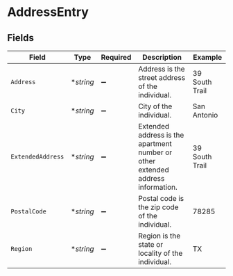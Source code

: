 # AddressEntry


## Fields

| Field                                                                           | Type                                                                            | Required                                                                        | Description                                                                     | Example                                                                         |
| ------------------------------------------------------------------------------- | ------------------------------------------------------------------------------- | ------------------------------------------------------------------------------- | ------------------------------------------------------------------------------- | ------------------------------------------------------------------------------- |
| `Address`                                                                       | **string*                                                                       | :heavy_minus_sign:                                                              | Address is the street address of the individual.                                | 39 South Trail                                                                  |
| `City`                                                                          | **string*                                                                       | :heavy_minus_sign:                                                              | City of the individual.                                                         | San Antonio                                                                     |
| `ExtendedAddress`                                                               | **string*                                                                       | :heavy_minus_sign:                                                              | Extended address is the apartment number or other extended address information. | 39 South Trail                                                                  |
| `PostalCode`                                                                    | **string*                                                                       | :heavy_minus_sign:                                                              | Postal code is the zip code of the individual.                                  | 78285                                                                           |
| `Region`                                                                        | **string*                                                                       | :heavy_minus_sign:                                                              | Region is the state or locality of the individual.                              | TX                                                                              |